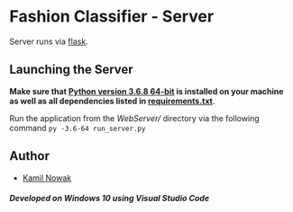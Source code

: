 # Fashion Classifier - Server

Server runs via [flask](https://github.com/pallets/flask).

## Launching the Server

**Make sure that [Python version 3.6.8 64-bit](https://www.python.org/downloads/release/python-368/) is installed on your machine as well as all dependencies listed in [requirements.txt](requirements.txt)**.

Run the application from the *WebServer/* directory via the following command `py -3.6-64 run_server.py`

## Author

* [Kamil Nowak](https://github.com/nowakkamil)

##### *Developed on Windows 10 using Visual Studio Code*
